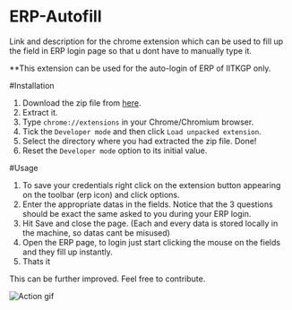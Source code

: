 # ERP-Autofill
Link and description for the chrome extension which can be used to fill up the field in ERP login page so that u dont have to manually type it.

**This extension can be used for the auto-login of ERP of IITKGP only.

#Installation
 
1. Download the zip file from [here](https://drive.google.com/open?id=0B-dBsjHONeB9MkU4LVhmM3pBelU).
2. Extract it.
3. Type `chrome://extensions` in your Chrome/Chromium browser.
4. Tick the `Developer mode` and then click `Load unpacked extension`.
5. Select the directory where you had extracted the zip file. Done!
6. Reset the `Developer mode` option to its initial value.

#Usage

1. To save your credentials right click on the extension button appearing on the toolbar (erp icon) and click options.
2. Enter the appropriate datas in the fields. Notice that the 3 questions should be exact the same asked to you during your ERP login.
3. Hit Save and close the page. (Each and every data is stored locally in the machine, so datas cant be misused)
4. Open the ERP page, to login just start clicking the mouse on the fields and they fill up instantly.
5. Thats it

This can be further improved. Feel free to contribute.

![Action gif](http://i.giphy.com/no3GNLXZqXaPm.gif)
